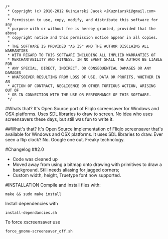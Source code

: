 	/*
	 * Copyright (c) 2010-2012 Kuźniarski Jacek <JKuzniarski@gmail.com>
	 *
	 * Permission to use, copy, modify, and distribute this software for any
	 * purpose with or without fee is hereby granted, provided that the above
	 * copyright notice and this permission notice appear in all copies.
	 *
	 * THE SOFTWARE IS PROVIDED "AS IS" AND THE AUTHOR DISCLAIMS ALL WARRANTIES
	 * WITH REGARD TO THIS SOFTWARE INCLUDING ALL IMPLIED WARRANTIES OF
	 * MERCHANTABILITY AND FITNESS. IN NO EVENT SHALL THE AUTHOR BE LIABLE FOR
	 * ANY SPECIAL, DIRECT, INDIRECT, OR CONSEQUENTIAL DAMAGES OR ANY DAMAGES
	 * WHATSOEVER RESULTING FROM LOSS OF USE, DATA OR PROFITS, WHETHER IN AN
	 * ACTION OF CONTRACT, NEGLIGENCE OR OTHER TORTIOUS ACTION, ARISING OUT OF
	 * OR IN CONNECTION WITH THE USE OR PERFORMANCE OF THIS SOFTWARE.
	 */

#Whats that?
It's Open Source port of Fliqlo screensaver for Windows and OSX platforms.
Uses SDL libraries to draw to screen.
No idea who uses screensavers these days, but still was fun to write it.

##What's that?
It's Open Source implementation of Fliqlo screensaver that's available for Windows and OSX platforms.
It uses SDL libraries to draw. 
Ever seen a flip clock? No. Google one out. Freaky technology.

#Changelog
##2.0
* Code was cleaned up
* Moved away from using a bitmap onto drawing with primitives to draw a background. Still needs aliasing for jagged corners;
* Custom width, height, Truetype font now supported.

#INSTALLATION
Compile and install files with:

	make && sudo make install
	
Install dependencies with

	install-dependancies.sh

To force xscreensaver use

	force_gnome-screensaver_off.sh
